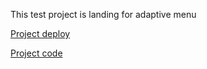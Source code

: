 This test project is landing for adaptive menu

[Project deploy](https://yourunb.github.io/adaptive-menu)  

[Project code](https://github.com/YourunB/company-projects/tree/adaptive-menu)  
